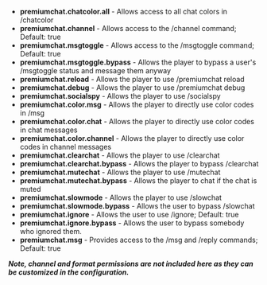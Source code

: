 * **premiumchat.chatcolor.all** - Allows access to all chat colors in /chatcolor
* **premiumchat.channel** - Allows access to the /channel command; Default: true
* **premiumchat.msgtoggle** - Allows access to the /msgtoggle command; Default: true
* **premiumchat.msgtoggle.bypass** - Allows the player to bypass a user's /msgtoggle status and message them anyway
* **premiumchat.reload** - Allows the player to use /premiumchat reload
* **premiumchat.debug** - Allows the player to use /premiumchat debug
* **premiumchat.socialspy** - Allows the player to use /socialspy
* **premiumchat.color.msg** - Allows the player to directly use color codes in /msg
* **premiumchat.color.chat** - Allows the player to directly use color codes in chat messages
* **premiumchat.color.channel** - Allows the player to directly use color codes in channel messages
* **premiumchat.clearchat** - Allows the player to use /clearchat
* **premiumchat.clearchat.bypass** - Allows the player to bypass /clearchat
* **premiumchat.mutechat** - Allows the player to use /mutechat
* **premiumchat.mutechat.bypass** - Allows the player to chat if the chat is muted
* **premiumchat.slowmode** - Allows the player to use /slowchat
* **premiumchat.slowmode.bypass** - Allows the user to bypass /slowchat
* **premiumchat.ignore** - Allows the user to use /ignore; Default: true
* **premiumchat.ignore.bypass** - Allows the user to bypass somebody who ignored them.
* **premiumchat.msg** - Provides access to the /msg and /reply commands; Default: true

***Note, channel and format permissions are not included here as they can be customized in the configuration.***
